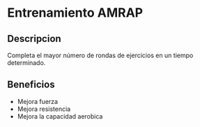 # Entrenamiento AMRAP

## Descripcion
Completa el mayor número de rondas de ejercicios en un tiempo determinado.

## Beneficios
- Mejora fuerza 
- Mejora resistencia
- Mejora la capacidad aerobica
